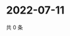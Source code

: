 # 2022-07-11

共 0 条

<!-- BEGIN WEIBO -->
<!-- 最后更新时间 Mon Jul 11 2022 16:21:26 GMT+0800 (China Standard Time) -->

<!-- END WEIBO -->

